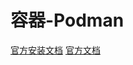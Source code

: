 # 容器-Podman
[官方安装文档](https://podman.io/docs/installation#installing-on-linux)
[官方文档](https://docs.podman.io/en/latest/)